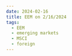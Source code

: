 ```yaml
---
date: 2024-02-16
title: EEM on 2/16/2024
tags: 
  - EEM
  - emerging markets
  - MSCI
  - foreign
---
```

<div class="post">
<snapshot-grid 
    :reports="['2024/02/15/CTA/EEM', '2024/02/16/CTA/EEM', '2024/02/16/MTP/EEM']"
    chart="2024/02/16/Chart/EEM"
/>
<p>

</p>
<p>

</p>
</div>